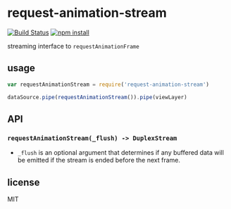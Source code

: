 # request-animation-stream

[![Build Status](http://img.shields.io/travis/jarofghosts/request-animation-stream.svg?style=flat)](https://travis-ci.org/jarofghosts/request-animation-stream)
[![npm install](http://img.shields.io/npm/dm/request-animation-stream.svg?style=flat)](https://www.npmjs.org/package/request-animation-stream)

streaming interface to `requestAnimationFrame`

## usage

```js
var requestAnimationStream = require('request-animation-stream')

dataSource.pipe(requestAnimationStream()).pipe(viewLayer)
```

## API

### `requestAnimationStream(_flush) -> DuplexStream`

* `_flush` is an optional argument that determines if any buffered data will be
  emitted if the stream is ended before the next frame.

## license

MIT
